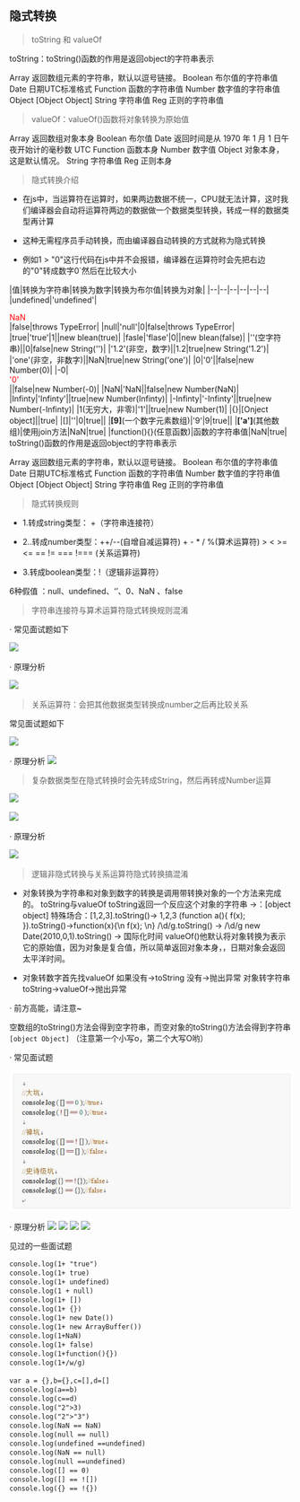 ## 隐式转换

> toString 和 valueOf

toString：toString()函数的作用是返回object的字符串表示

Array 返回数组元素的字符串，默认以逗号链接。
Boolean 布尔值的字符串值
Date 日期UTC标准格式
Function 函数的字符串值
Number 数字值的字符串值
Object [Object Object]
String 字符串值
Reg 正则的字符串值

> valueOf：valueOf()函数将对象转换为原始值

Array 返回数组对象本身
Boolean 布尔值
Date 返回时间是从 1970 年 1 月 1 日午夜开始计的毫秒数 UTC
Function 函数本身
Number 数字值
Object 对象本身，这是默认情况。
String 字符串值
Reg 正则本身

> 隐式转换介绍

- 在js中，当运算符在运算时，如果两边数据不统一，CPU就无法计算，这时我们编译器会自动将运算符两边的数据做一个数据类型转换，转成一样的数据类型再计算

- 这种无需程序员手动转换，而由编译器自动转换的方式就称为隐式转换

- 例如1 > "0"这行代码在js中并不会报错，编译器在运算符时会先把右边的"0"转成数字0`然后在比较大小

|值|转换为字符串|转换为数字|转换为布尔值|转换为对象|
|--|--|--|--|--|--|
|undefined|'undefined'|<div style="color:red">NaN</div>|false|throws TypeError|
|null|'null'|0|false|throws TypeError|
|true|'true'|1||new blean(true)|
|fasle|'flase'|0||new blean(false)|
|''(空字符串)||0|false|new String('')|
|'1.2'(非空，数字)||1.2|true|new String('1.2')|
|'one'(非空，非数字)||NaN|true|new String('one')|
|0|'0'||false|new Number(0)|
|-0|<div style="color:red">'0'</div>||false|new Number(-0)|
|NaN|'NaN||false|new Number(NaN)|
|Infinty|'Infinty'||true|new Number(Infinty)|
|-Infinty|'-Infinty'||true|new Number(-Infinty)|
|1(无穷大，非零)|'1'||true|new Number(1)|
|{}|[Onject object]||true|
|[]|''|0|true||
|**[9]**(一个数字元素数组)|'9'|9|true||
|**['a']**(其他数组)|使用join方法|NaN|true|
|function(){}(任意函数)|函数的字符串值|NaN|true|
toString()函数的作用是返回object的字符串表示

Array 返回数组元素的字符串，默认以逗号链接。
Boolean 布尔值的字符串值
Date 日期UTC标准格式
Function 函数的字符串值
Number 数字值的字符串值
Object [Object Object]
String 字符串值
Reg 正则的字符串值

>  隐式转换规则

- 1.转成string类型： +（字符串连接符）
- 2..转成number类型：++/--(自增自减运算符) + - * / %(算术运算符) > < >= <= == != === !=== (关系运算符)

- 3.转成boolean类型：!（逻辑非运算符）

6种假值 ：null、undefined、‘’、0、NaN 、false

> 字符串连接符与算术运算符隐式转换规则混淆

· 常见面试题如下

<a data-fancybox title="" href="隐式转换1.jpeg">![](隐式转换1.jpeg)</a>

· 原理分析

<a data-fancybox title="" href="隐式转换11.jpeg">![](隐式转换11.jpeg)</a>

> 关系运算符：会把其他数据类型转换成number之后再比较关系

常见面试题如下

<a data-fancybox title="" href="隐式转换2.jpeg">![](隐式转换2.jpeg)</a>

· 原理分析
<a data-fancybox title="" href="隐式转换21.jpeg">![](隐式转换21.jpeg)</a>

> 复杂数据类型在隐式转换时会先转成String，然后再转成Number运算

<a data-fancybox title="" href="隐式转换3.jpeg">![](隐式转换3.jpeg)</a>

<a data-fancybox title="" href="隐式转换31.jpeg">![](隐式转换31.jpeg)</a>

· 原理分析

<a data-fancybox title="" href="隐式转换32.jpeg">![](隐式转换32.jpeg)</a>

> 逻辑非隐式转换与关系运算符隐式转换搞混淆

- 对象转换为字符串和对象到数字的转换是调用带转换对象的一个方法来完成的。 toString与valueOf toString返回一个反应这个对象的字符串 ->：[object object] 特殊场合：[1,2,3].toString()-> 1,2,3 (function a(){ f(x); }).toString()->function(x){\n f(x); \n} /\d/g.toString() -> /\d/g new Date(2010,0,1).toString() -> 国际化时间
valueOf()他默认将对象转换为表示它的原始值，因为对象是复合值，所以简单返回对象本身，，日期对象会返回 太平洋时间。

- 对象转数字首先找valueOf 如果没有->toString 没有->抛出异常 对象转字符串 toString->valueOf->抛出异常

· 前方高能，请注意~

 空数组的toString()方法会得到空字符串，而空对象的toString()方法会得到字符串`[object Object]` （注意第一个小写o，第二个大写O哟）

· 常见面试题

<a data-fancybox title="" href="https://raw.githubusercontent.com/ColaStar/static/master/images/隐式转换4.jpeg">![](https://raw.githubusercontent.com/ColaStar/static/master/images/隐式转换4.jpeg)</a>

· 原理分析
<a data-fancybox title="" href="隐式转换41.jpeg">![](隐式转换41.jpeg)</a>
<a data-fancybox title="" href="隐式转换42.jpeg">![](隐式转换42.jpeg)</a>
<a data-fancybox title="" href="隐式转换43.jpeg">![](隐式转换43.jpeg)</a>
<a data-fancybox title="" href="隐式转换44.jpeg">![](隐式转换44.jpeg)</a>


见过的一些面试题

```
console.log(1+ "true")
console.log(1+ true)
console.log(1+ undefined)
console.log(1 + null)
console.log(1+ [])
console.log(1+ {})
console.log(1+ new Date())
console.log(1+ new ArrayBuffer())
console.log(1+NaN)
console.log(1+ false)
console.log(1+function(){})
console.log(1+/w/g)

var a = {},b={},c=[],d=[]
console.log(a==b)
console.log(c==d)
console.log("2">3)
console.log("2">"3")
console.log(NaN == NaN)
console.log(null == null)
console.log(undefined ==undefined)
console.log(NaN == null)
console.log(null ==undefined)
console.log([] == 0)
console.log([] == ![])
console.log({} == !{})


```